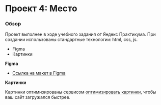 # Проект 4: Место

### Обзор
Проект выполнен в ходе учебного задания от Яндекс Практикума. При создании использованы стандартные технологии: html, css, js.
* Figma
* Картинки

**Figma**

* [Ссылка на макет в Figma](https://www.figma.com/file/StZjf8HnoeLdiXS7dYrLAh/JavaScript.-Sprint-4)

**Картинки**

Картинки оптимизированы сервисом [оптимизировать картинки](https://tinypng.com/), чтобы ваш сайт загружался быстрее.
